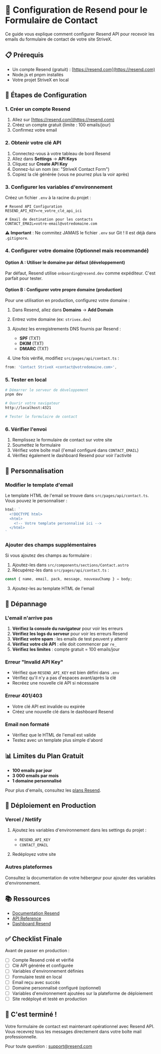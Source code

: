 # 📧 Configuration de Resend pour le Formulaire de Contact

Ce guide vous explique comment configurer Resend API pour recevoir les emails du formulaire de contact de votre site StriveX.

## 📋 Prérequis

- Un compte Resend (gratuit) : [https://resend.com](https://resend.com)
- Node.js et pnpm installés
- Votre projet StriveX en local

## 🚀 Étapes de Configuration

### 1. Créer un compte Resend

1. Allez sur [https://resend.com](https://resend.com)
2. Créez un compte gratuit (limite : 100 emails/jour)
3. Confirmez votre email

### 2. Obtenir votre clé API

1. Connectez-vous à votre tableau de bord Resend
2. Allez dans **Settings** → **API Keys**
3. Cliquez sur **Create API Key**
4. Donnez-lui un nom (ex: "StriveX Contact Form")
5. Copiez la clé générée (vous ne pourrez plus la voir après)

### 3. Configurer les variables d'environnement

Créez un fichier `.env` à la racine du projet :

```env
# Resend API Configuration
RESEND_API_KEY=re_votre_clé_api_ici

# Email de destination pour les contacts
CONTACT_EMAIL=votre-email@votredomaine.com
```

⚠️ **Important** : Ne commitez JAMAIS le fichier `.env` sur Git ! Il est déjà dans `.gitignore`.

### 4. Configurer votre domaine (Optionnel mais recommandé)

#### Option A : Utiliser le domaine par défaut (développement)
Par défaut, Resend utilise `onboarding@resend.dev` comme expéditeur. C'est parfait pour tester.

#### Option B : Configurer votre propre domaine (production)
Pour une utilisation en production, configurez votre domaine :

1. Dans Resend, allez dans **Domains** → **Add Domain**
2. Entrez votre domaine (ex: `strivex.dev`)
3. Ajoutez les enregistrements DNS fournis par Resend :
   - **SPF** (TXT)
   - **DKIM** (TXT)
   - **DMARC** (TXT)

4. Une fois vérifié, modifiez `src/pages/api/contact.ts` :

```typescript
from: 'Contact StriveX <contact@votredomaine.com>',
```

### 5. Tester en local

```bash
# Démarrer le serveur de développement
pnpm dev

# Ouvrir votre navigateur
http://localhost:4321

# Tester le formulaire de contact
```

### 6. Vérifier l'envoi

1. Remplissez le formulaire de contact sur votre site
2. Soumettez le formulaire
3. Vérifiez votre boîte mail (l'email configuré dans `CONTACT_EMAIL`)
4. Vérifiez également le dashboard Resend pour voir l'activité

## 🔧 Personnalisation

### Modifier le template d'email

Le template HTML de l'email se trouve dans `src/pages/api/contact.ts`. Vous pouvez le personnaliser :

```typescript
html: `
  <!DOCTYPE html>
  <html>
    <!-- Votre template personnalisé ici -->
  </html>
`
```

### Ajouter des champs supplémentaires

Si vous ajoutez des champs au formulaire :

1. Ajoutez-les dans `src/components/sections/Contact.astro`
2. Récupérez-les dans `src/pages/api/contact.ts` :

```typescript
const { name, email, pack, message, nouveauChamp } = body;
```

3. Ajoutez-les au template HTML de l'email

## 🐛 Dépannage

### L'email n'arrive pas

1. **Vérifiez la console du navigateur** pour voir les erreurs
2. **Vérifiez les logs du serveur** pour voir les erreurs Resend
3. **Vérifiez votre spam** : les emails de test peuvent y atterrir
4. **Vérifiez votre clé API** : elle doit commencer par `re_`
5. **Vérifiez les limites** : compte gratuit = 100 emails/jour

### Erreur "Invalid API Key"

- Vérifiez que `RESEND_API_KEY` est bien défini dans `.env`
- Vérifiez qu'il n'y a pas d'espaces avant/après la clé
- Recréez une nouvelle clé API si nécessaire

### Erreur 401/403

- Votre clé API est invalide ou expirée
- Créez une nouvelle clé dans le dashboard Resend

### Email non formaté

- Vérifiez que le HTML de l'email est valide
- Testez avec un template plus simple d'abord

## 📊 Limites du Plan Gratuit

- **100 emails par jour**
- **3 000 emails par mois**
- **1 domaine personnalisé**

Pour plus d'emails, consultez les [plans Resend](https://resend.com/pricing).

## 🚀 Déploiement en Production

### Vercel / Netlify

1. Ajoutez les variables d'environnement dans les settings du projet :
   - `RESEND_API_KEY`
   - `CONTACT_EMAIL`

2. Redéployez votre site

### Autres plateformes

Consultez la documentation de votre hébergeur pour ajouter des variables d'environnement.

## 📚 Ressources

- [Documentation Resend](https://resend.com/docs)
- [API Reference](https://resend.com/docs/api-reference)
- [Dashboard Resend](https://resend.com/dashboard)

## ✅ Checklist Finale

Avant de passer en production :

- [ ] Compte Resend créé et vérifié
- [ ] Clé API générée et configurée
- [ ] Variables d'environnement définies
- [ ] Formulaire testé en local
- [ ] Email reçu avec succès
- [ ] Domaine personnalisé configuré (optionnel)
- [ ] Variables d'environnement ajoutées sur la plateforme de déploiement
- [ ] Site redéployé et testé en production

## 🎉 C'est terminé !

Votre formulaire de contact est maintenant opérationnel avec Resend API. Vous recevrez tous les messages directement dans votre boîte mail professionnelle.

Pour toute question : [support@resend.com](mailto:support@resend.com)

